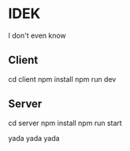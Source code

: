 # IDEK
I don't even know

## Client
cd client
npm install
npm run dev

## Server
cd server
npm install
npm run start 

yada yada yada
